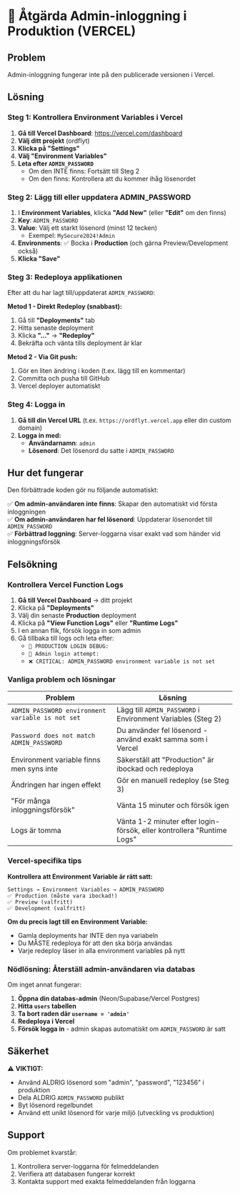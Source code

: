 # 🔧 Åtgärda Admin-inloggning i Produktion (VERCEL)

## Problem
Admin-inloggning fungerar inte på den publicerade versionen i Vercel.

## Lösning

### Steg 1: Kontrollera Environment Variables i Vercel

1. **Gå till Vercel Dashboard**: https://vercel.com/dashboard
2. **Välj ditt projekt** (ordflyt)
3. **Klicka på "Settings"**
4. **Välj "Environment Variables"**
5. **Leta efter `ADMIN_PASSWORD`**
   - Om den INTE finns: Fortsätt till Steg 2
   - Om den finns: Kontrollera att du kommer ihåg lösenordet

### Steg 2: Lägg till eller uppdatera ADMIN_PASSWORD

1. I **Environment Variables**, klicka **"Add New"** (eller **"Edit"** om den finns)
2. **Key**: `ADMIN_PASSWORD`
3. **Value**: Välj ett starkt lösenord (minst 12 tecken)
   - Exempel: `MySecure2024!Admin`
4. **Environments**: ✅ Bocka i **Production** (och gärna Preview/Development också)
5. **Klicka "Save"**

### Steg 3: Redeploya applikationen

Efter att du har lagt till/uppdaterat `ADMIN_PASSWORD`:

**Metod 1 - Direkt Redeploy (snabbast):**
1. Gå till **"Deployments"** tab
2. Hitta senaste deployment
3. Klicka **"..."** → **"Redeploy"**
4. Bekräfta och vänta tills deployment är klar

**Metod 2 - Via Git push:**
1. Gör en liten ändring i koden (t.ex. lägg till en kommentar)
2. Committa och pusha till GitHub
3. Vercel deployer automatiskt

### Steg 4: Logga in

1. **Gå till din Vercel URL** (t.ex. `https://ordflyt.vercel.app` eller din custom domain)
2. **Logga in med:**
   - **Användarnamn**: `admin`
   - **Lösenord**: Det lösenord du satte i `ADMIN_PASSWORD`

## Hur det fungerar

Den förbättrade koden gör nu följande automatiskt:

✅ **Om admin-användaren inte finns**: Skapar den automatiskt vid första inloggningen  
✅ **Om admin-användaren har fel lösenord**: Uppdaterar lösenordet till `ADMIN_PASSWORD`  
✅ **Förbättrad loggning**: Server-loggarna visar exakt vad som händer vid inloggningsförsök  

## Felsökning

### Kontrollera Vercel Function Logs

1. **Gå till Vercel Dashboard** → ditt projekt
2. Klicka på **"Deployments"**
3. Välj din senaste **Production** deployment
4. Klicka på **"View Function Logs"** eller **"Runtime Logs"**
5. I en annan flik, försök logga in som admin
6. Gå tillbaka till logs och leta efter:
   - `🔐 PRODUCTION LOGIN DEBUG:`
   - `🔐 Admin login attempt:`
   - `❌ CRITICAL: ADMIN_PASSWORD environment variable is not set`

### Vanliga problem och lösningar

| Problem | Lösning |
|---------|---------|
| `ADMIN_PASSWORD environment variable is not set` | Lägg till `ADMIN_PASSWORD` i Environment Variables (Steg 2) |
| `Password does not match ADMIN_PASSWORD` | Du använder fel lösenord - använd exakt samma som i Vercel |
| Environment variable finns men syns inte | Säkerställ att "Production" är ibockad och redeploya |
| Ändringen har ingen effekt | Gör en manuell redeploy (se Steg 3) |
| "För många inloggningsförsök" | Vänta 15 minuter och försök igen |
| Logs är tomma | Vänta 1-2 minuter efter login-försök, eller kontrollera "Runtime Logs" |

### Vercel-specifika tips

**Kontrollera att Environment Variable är rätt satt:**
```
Settings → Environment Variables → ADMIN_PASSWORD
✅ Production (måste vara ibockad!)
✅ Preview (valfritt)
✅ Development (valfritt)
```

**Om du precis lagt till en Environment Variable:**
- Gamla deployments har INTE den nya variabeln
- Du MÅSTE redeploya för att den ska börja användas
- Varje redeploy läser in alla environment variables på nytt

### Nödlösning: Återställ admin-användaren via databas

Om inget annat fungerar:

1. **Öppna din databas-admin** (Neon/Supabase/Vercel Postgres)
2. **Hitta `users` tabellen**
3. **Ta bort raden där `username = 'admin'`**
4. **Redeploya i Vercel**
5. **Försök logga in** - admin skapas automatiskt om `ADMIN_PASSWORD` är satt

## Säkerhet

⚠️ **VIKTIGT:**
- Använd ALDRIG lösenord som "admin", "password", "123456" i produktion
- Dela ALDRIG `ADMIN_PASSWORD` publikt
- Byt lösenord regelbundet
- Använd ett unikt lösenord för varje miljö (utveckling vs produktion)

## Support

Om problemet kvarstår:
1. Kontrollera server-loggarna för felmeddelanden
2. Verifiera att databasen fungerar korrekt
3. Kontakta support med exakta felmeddelanden från loggarna


